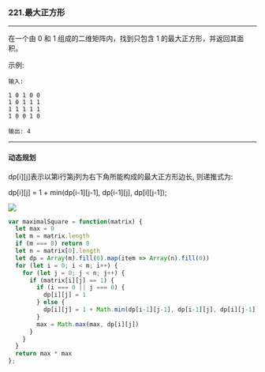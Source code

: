 ### 221.最大正方形

---

在一个由 0 和 1 组成的二维矩阵内，找到只包含 1 的最大正方形，并返回其面积。

示例:
```
输入: 

1 0 1 0 0
1 0 1 1 1
1 1 1 1 1
1 0 0 1 0

输出: 4
```
---

#### 动态规划

dp[i][j]表示以第i行第j列为右下角所能构成的最大正方形边长, 则递推式为: 

dp[i][j] = 1 + min(dp[i-1][j-1], dp[i-1][j], dp[i][j-1]);

![](https://assets.leetcode-cn.com/solution-static/221/221_fig1.png)

``` js
var maximalSquare = function(matrix) {
  let max = 0
  let m = matrix.length
  if (m === 0) return 0
  let n = matrix[0].length
  let dp = Array(m).fill(0).map(item => Array(n).fill(0))
  for (let i = 0; i < m; i++) {
    for (let j = 0; j < n; j++) {
      if (matrix[i][j] == 1) {
        if (i === 0 || j === 0) {
          dp[i][j] = 1
        } else {
          dp[i][j] = 1 + Math.min(dp[i-1][j-1], dp[i-1][j], dp[i][j-1])
        }
        max = Math.max(max, dp[i][j])
      }
    }
  }
  return max * max
};
```
